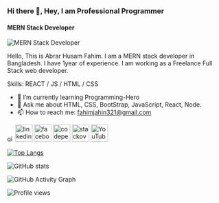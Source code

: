 ### Hi there 👋, Hey, I am Professional Programmer
#### MERN Stack Developer
![MERN Stack Developer](https://raw.githubusercontent.com/MdGulamurRahman/Abrarhusamfahim/main/code.gif)

Hello, This is Abrar Husam Fahim. I am a MERN stack developer in Bangladesh. I have 1year of experience. I am working as a Freelance Full Stack web developer.



Skills: REACT / JS / HTML / CSS

- 🌱 I’m currently learning Programming-Hero 
- 💬 Ask me about HTML, CSS, BootStrap, JavaScript, React, Node. 
- 📫 How to reach me: fahimjahin321@gmail.com 


[<img src='https://cdn.jsdelivr.net/npm/simple-icons@3.0.1/icons/github.svg' alt='github' height='15' width="15">](https://github.com/MdGulamurRahman)  [<img src='https://cdn.jsdelivr.net/npm/simple-icons@3.0.1/icons/linkedin.svg' alt='linkedin' height='40'>](https://www.linkedin.com/in/md-gulamur-rahman/)  [<img src='https://cdn.jsdelivr.net/npm/simple-icons@3.0.1/icons/facebook.svg' alt='facebook' height='40'>](https://www.facebook.com/abrar.fahim.321)  [<img src='https://cdn.jsdelivr.net/npm/simple-icons@3.0.1/icons/codepen.svg' alt='codepen' height='40'>](https://codepen.io/abrarhusamfahim)  [<img src='https://cdn.jsdelivr.net/npm/simple-icons@3.0.1/icons/stackoverflow.svg' alt='stackoverflow' height='40'>](https://stackoverflow.com/users/16839532/abrar-fahim)  [<img src='https://cdn.jsdelivr.net/npm/simple-icons@3.0.1/icons/youtube.svg' alt='YouTube' height='40'>](https://www.youtube.com/channel/UC_6uhlpXmT1wpQknmgN7IhQ)  

[![Top Langs](https://github-readme-stats.vercel.app/api/top-langs/?username=MdGulamurRahman)](https://github.com/anuraghazra/github-readme-stats)

![GitHub stats](https://github-readme-stats.vercel.app/api?username=MdGulamurRahman&show_icons=true)  

![GitHub Activity Graph](https://activity-graph.herokuapp.com/graph?username=MdGulamurRahman)  

![Profile views](https://gpvc.arturio.dev/MdGulamurRahman)  
